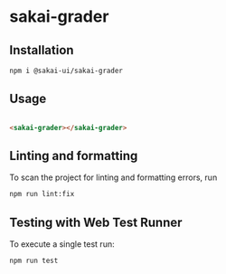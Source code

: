 # sakai-grader

## Installation

```bash
npm i @sakai-ui/sakai-grader
```

## Usage

```html

<sakai-grader></sakai-grader>

```

## Linting and formatting

To scan the project for linting and formatting errors, run

```bash
npm run lint:fix
```

## Testing with Web Test Runner

To execute a single test run:

```bash
npm run test
```
